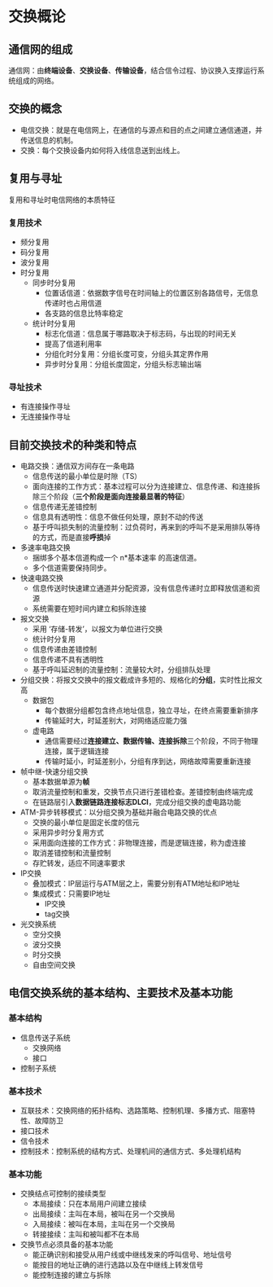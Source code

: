 # 交换概论

## 通信网的组成

通信网：由**终端设备**、**交换设备**、**传输设备**，结合信令过程、协议换入支撑运行系统组成的网络。


## 交换的概念

* 电信交换：就是在电信网上，在通信的与源点和目的点之间建立通信通道，并传送信息的机制。
* 交换：每个交换设备内如何将入线信息送到出线上。

## 复用与寻址

复用和寻址时电信网络的本质特征

### 复用技术

* 频分复用
* 码分复用
* 波分复用
* 时分复用
  * 同步时分复用
    * 位置话信道：依据数字信号在时间轴上的位置区别各路信号，无信息传递时也占用信道
    * 各支路的信息比特率稳定
  * 统计时分复用
    * 标志化信道：信息属于哪路取决于标志码，与出现的时间无关
    * 提高了信道利用率
    * 分组化时分复用：分组长度可变，分组头其定界作用
    * 异步时分复用：分组长度固定，分组头标志输出端 
    
### 寻址技术

* 有连接操作寻址
* 无连接操作寻址
 
## 目前交换技术的种类和特点

* 电路交换：通信双方间存在一条电路
  * 信息传送的最小单位是时隙（TS）
  * 面向连接的工作方式：基本过程可以分为连接建立、信息传递、和连接拆除三个阶段（**三个阶段是面向连接最显著的特征**）
  * 信息传递无差错控制
  * 信息具有透明性：信息不做任何处理，原封不动的传送
  * 基于呼叫损失制的流量控制：过负荷时，再来到的呼叫不是采用排队等待的方式，而是直接**呼损**掉
* 多速率电路交换
  * 捆绑多个基本信道构成一个 n*基本速率 的高速信道。
  * 多个信道需要保持同步。
* 快速电路交换
  * 信息传送时快速建立通道并分配资源，没有信息传递时立即释放信道和资源
  * 系统需要在短时间内建立和拆除连接
* 报文交换
  * 采用 ‘存储-转发’，以报文为单位进行交换
  * 统计时分复用
  * 信息传递由差错控制
  * 信息传递不具有透明性
  * 基于呼叫延迟制的流量控制：流量较大时，分组排队处理
* 分组交换：将报文交换中的报文截成许多短的、规格化的**分组**，实时性比报文高
  * 数据包
    * 每个数据分组都包含终点地址信息，独立寻址，在终点需要重新排序
    * 传输延时大，时延差别大，对网络适应能力强
  * 虚电路
    * 通信需要经过**连接建立、数据传输、连接拆除**三个阶段，不同于物理连接，属于逻辑连接
    * 传输时延小，时延差别小，分组有序到达，网络故障需要重新连接
* 帧中继-快速分组交换
  * 基本数据单源为**帧**
  * 取消流量控制和重发，交换节点只进行差错检查。差错控制由终端完成
  * 在链路层引入**数据链路连接标志DLCI**，完成分组交换的虚电路功能
* ATM-异步转移模式：以分组交换为基础并融合电路交换的优点
  * 交换的最小单位是固定长度的信元
  * 采用异步时分复用方式
  * 采用面向连接的工作方式：非物理连接，而是逻辑连接，称为虚连接
  * 取消差错控制和流量控制
  * 存贮转发，适应不同速率要求
* IP交换
  * 叠加模式：IP层运行与ATM层之上，需要分别有ATM地址和IP地址
  * 集成模式：只需要IP地址
    * IP交换
    * tag交换
* 光交换系统
  * 空分交换
  * 波分交换
  * 时分交换
  * 自由空间交换

## 电信交换系统的基本结构、主要技术及基本功能

### 基本结构

* 信息传送子系统
  * 交换网络
  * 接口
* 控制子系统

### 基本技术

* 互联技术：交换网络的拓扑结构、选路策略、控制机理、多播方式、阻塞特性、故障防卫
* 接口技术
* 信令技术
* 控制技术：控制系统的结构方式、处理机间的通信方式、多处理机结构

### 基本功能

* 交换结点可控制的接续类型
  * 本局接续：只在本局用户间建立接续
  * 出局接续：主叫在本局，被叫在另一个交换局
  * 入局接续：被叫在本局，主叫在另一个交换局
  * 转接接续：主叫和被叫都不在本局
* 交换节点必须具备的基本功能
  * 能正确识别和接受从用户线或中继线发来的呼叫信号、地址信号
  * 能按目的地址正确的进行选路以及在中继线上转发信号
  * 能控制连接的建立与拆除